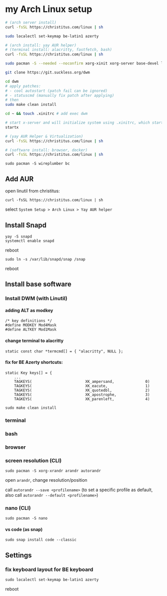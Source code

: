 # my Arch Linux setup

```bash
# (arch server install)
curl -fsSL https://christitus.com/linux | sh

sudo localectl set-keymap be-latin1 azerty

# (arch install: yay AUR helper)
# (terminal install: alacritty, fastfetch, bash)
curl -fsSL https://christitus.com/linux | sh

sudo pacman -S --needed --noconfirm xorg-xinit xorg-server base-devel libx11 libxinerama libxft git unzip lxappearance curl nano libxcb meson libev uthash libconfig

git clone https://git.suckless.org/dwm

cd dwm
# apply patches:
# - cool autostart (patch fail can be ignored)
# - statuscmd (manually fix patch after applying)
# then
sudo make clean install

cd ~ && touch .xinitrc # add exec dwm

# start x-server and will initialize system using .xinitrc, which starts DWM
startx

# (yay AUR Helper & Virtualization)
curl -fsSL https://christitus.com/linux | sh

# (software install: browser, docker)
curl -fsSL https://christitus.com/linux | sh
```



```
sudo pacman -S wireplumber bc
```


## Add AUR

open linutil from christitus:

```
curl -fsSL https://christitus.com/linux | sh
```

select `System Setup > Arch Linux > Yay AUR helper`

## Install Snapd

```
yay -S snapd
systemctl enable snapd
```

reboot

```
sudo ln -s /var/lib/snapd/snap /snap
```

reboot

## Install base software

### Install DWM (with Linutil)

#### adding ALT as modkey

```
/* key definitions */
#define MODKEY Mod4Mask
#define ALTKEY Mod1Mask
```

#### change terminal to alacritty

```
static const char *termcmd[] = { "alacritty", NULL };
```

#### fix for BE Azerty shortcuts:

```
static Key keys[] = {
    ...
    TAGKEYS(                        XK_ampersand,              0)
    TAGKEYS(                        XK_eacute,                 1)
    TAGKEYS(                        XK_quotedbl,               2)
    TAGKEYS(                        XK_apostrophe,             3)
    TAGKEYS(                        XK_parenleft,              4)
```

```
sudo make clean install
```

### terminal

### bash

### browser

### screen resolution (CLI)

```
sudo pacman -S xorg-xrandr arandr autorandr
```

open `arandr`, change resolution/position

call `autorandr --save <profilename>` (to set a specific profile as default, also call `autorandr --default <profilename>`)

### nano (CLI)

```
sudo pacman -S nano
```

#### vs code (as snap)

`sudo snap install code --classic`

## Settings

### fix keyboard layout for BE keyboard

```
sudo localectl set-keymap be-latin1 azerty
```

reboot
